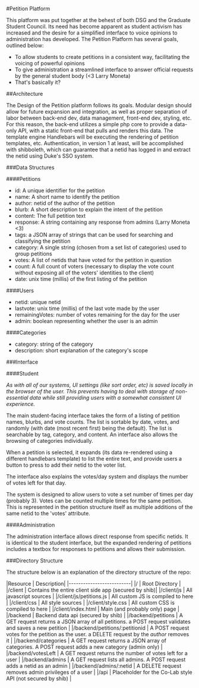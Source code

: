 #Petition Platform

This platform was put together at the behest of both DSG and the Graduate Student Council. Its need has become apparent as student activism has increased and the desire for a simplified interface to voice opinions to administration has developed. The Petition Platform has several goals, outlined below:

 - To allow students to create petitions in a consistent way, facilitating the voicing of powerful opinions
 - To give administration a streamlined interface to answer official requests by the general student body (<3 Larry Moneta)
 - That's basically it?
 
##Architecture

The Design of the Petition platform follows its goals. Modular design should allow for future expansion and integration, as well as proper separation of labor between back-end dev, data management, front-end dev, styling, etc. For this reason, the back-end utilizes a simple php core to provide a data-only API, with a static front-end that pulls and renders this data. The template engine Handlebars will be executing the rendering of petition templates, etc. Authentication, in version 1 at least, will be accomplished with shibboleth, which can guarantee that a netid has logged in and extract the netid using Duke's SSO system.

###Data Structures

####Petitions

 - id: A unique identifier for the petition
 - name: A short name to identify the petition
 - author: netid of the author of the petition
 - blurb: A short description to explain the intent of the petition
 - content: The full petition text
 - response: A string containing any response from admins (Larry Moneta <3)
 - tags: a JSON array of strings that can be used for searching and classifying the petition
 - category: A single string (chosen from a set list of categories) used to group petitions
 - votes: A list of netids that have voted for the petition in question
 - count: A full count of voters (necessary to display the vote count without exposing all of the voters' identities to the client)
 - date: unix time (millis) of the first listing of the petition

####Users

 - netid: unique netid
 - lastvote: unix time (millis) of the last vote made by the user
 - remainingVotes: number of votes remaining for the day for the user
 - admin: boolean representing whether the user is an admin

####Categories
 - category: string of the category
 - description: short explanation of the category's scope

###Interface

####Student

*As with all of our systems, UI settings (like sort order, etc) is saved locally in the browser of the user. This prevents having to deal with storage of non-essential data while still providing users with a somewhat consistent UI experience.*

The main student-facing interface takes the form of a listing of petition names, blurbs, and vote counts. The list is sortable by date, votes, and randomly (with date (most recent first) being the default). The list is searchable by tag, category, and content. An interface also allows the browsing of categories individually.

When a petition is selected, it expands (its data re-rendered using a different handlebars template) to list the entire text, and provide users a button to press to add their netid to the voter list.

The interface also explains the votes/day system and displays the number of votes left for that day.

The system is designed to allow users to vote a set number of times per day (probably 3). Votes can be counted multiple times for the same petition. This is represented in the petition structure itself as multiple additions of the same netid to the 'votes' attribute. 
 
####Administration

The administration interface allows direct response from specific netids. It is identical to the student interface, but the expanded rendering of petitions includes a textbox for responses to petitions and allows their submission.

###Directory Structure

The structure below is an explanation of the directory structure of the repo:


|Resource     | Description|
|--------------------------|
|/            | Root Directory |
|/client      | Contains the entire client side app (secured by shib)|
|/client/js   | All javascript sources |
|/client/js/petitions.js | All custom JS is compiled to here |
|/client/css  | All style sources |
|/client/style.css | All custom CSS is compiled to here |
|/client/index.html | Main (and probably only) page |
|/backend     | Backend data api (secured by shib) |
|/backend/petitions | A GET request returns a JSON array of all petitions. a POST request validates and saves a new petition |
|/backend/petitions/:petitionid | A POST request votes for the petition as the user. a DELETE request by the *author* removes it |
|/backend/categories | A GET request returns a JSON array of categories. A POST request adds a new category (admin only) |
|/backend/votesLeft | A GET request returns the number of votes left for a user |
|/backend/admins | A GET request lists all admins. A POST request adds a netid as an admin |
|/backend/admins/:netid | A DELETE request removes admin privileges of a user |
|/api         | Placeholder for the Co-Lab style API (not secured by shib) |